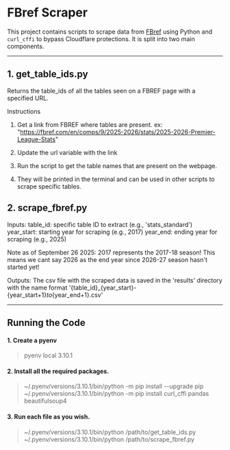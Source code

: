 # FBref Scraper

This project contains scripts to scrape data from [FBref](https://fbref.com/) using Python and `curl_cffi` to bypass Cloudflare protections. It is split into two main components.

---
## 1. get_table_ids.py
Returns the table_ids of all the tables seen on a FBREF page with a specified URL.

Instructions

1. Get a link from FBREF where tables are present.
ex: "https://fbref.com/en/comps/9/2025-2026/stats/2025-2026-Premier-League-Stats"

2. Update the url variable with the link
3. Run the script to get the table names that are present on the webpage. 
4. They will be printed in the terminal and can be used in other scripts to scrape specific tables.

## 2. scrape_fbref.py

Inputs:
table_id: specific table ID to extract (e.g., 'stats_standard')
year_start: starting year for scraping (e.g., 2017)
year_end: ending year for scraping (e.g., 2025)

Note as of September 26 2025:
2017 represents the 2017-18 season! This means we cant say 2026 as the end year since 2026-27 season hasn't started yet!

Outputs:
The csv file with the scraped data is saved in the 'results' directory with the name format '{table_id}_{year_start}-{year_start+1}_to_{year_end+1}.csv'

---
## Running the Code

#### 1. Create a pyenv
> pyenv local 3.10.1

#### 2. Install all the required packages. 
> ~/.pyenv/versions/3.10.1/bin/python -m pip install --upgrade pip
> ~/.pyenv/versions/3.10.1/bin/python -m pip install curl_cffi pandas beautifulsoup4

#### 3. Run each file as you wish. 
> ~/.pyenv/versions/3.10.1/bin/python /path/to/get_table_ids.py
> ~/.pyenv/versions/3.10.1/bin/python /path/to/scrape_fbref.py
